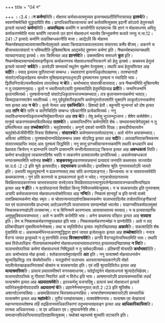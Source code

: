 +++
title = "04 न"

+++
।।3.4।।**न कर्मणा**मिति। मोक्षस्य कर्मसाध्यत्वमुच्यत
इत्यन्यथाप्रतीतिनिरासायाह **इतश्चे**ति। स्ववर्णाश्रमोचिते युद्धादाविति
शेषः। प्रागाधिकारिकत्वात्त्वया कर्म कर्तव्यमित्युक्तम् इदानीं कोऽपरो
हेतुरुच्यते इत्यतो व्याचष्टे **कर्मणा**मिति। **अयमभिप्रायः** कर्माणि न
कार्याणीति वदन्प्रष्टव्यः किं ज्ञानं न मोक्षसाधनम् अपितु कर्माकरणमेवेति
मत्वा कर्माणि त्यज्यन्ते उत ज्ञानं मोक्षसाधनं भवत्येव किन्तुकर्मणा
बध्यते जन्तुः म.भा.12।241।7 इत्यादेः कर्माणि तत्प्रतिबन्धकानीति मत्वा।
आद्येऽपि किं मोक्षस्य नैष्कर्म्यशब्दवाच्यत्वमात्रमाश्रित्येदमुच्यते अथवा
क्रियाकारकफलरूपस्य संसारस्य कर्मैव बीजम्। अकरणे च बीजाभावात्संसारो न
भविष्यतीति युक्तिमाश्रित्य आद्यस्येदं दूषणम्न कर्मणां इति।
नैष्कर्म्यशब्दस्यान्यथापि व्याख्यानान्नाद्य इत्यर्थः। ततः किमित्यत आह
**ज्ञानमेवे**ति। उक्तमाक्षिप्य समाधत्ते **कुत** इति।
नैष्कर्म्यशब्दस्यान्यार्थतामङ्गीकृत्य कर्माकरणस्य मोक्षसाधनत्वनिराकरणे
को हेतुः इत्यर्थः। कथमस्य हेतुत्वं इत्यतो व्याचष्टे **सर्वदे**ति।
प्रलयेऽपि सम्भवार्थं स्थूलेन सूक्ष्मेण वेत्युक्तम्। तथापि कथं
हेतुत्वमित्यत आह **यदी**ति। स्यात् इत्यस्य पूर्वोत्तराभ्यां
सम्बन्धः। स्थावराणां इत्यनधिकृतोपलक्षणम्। ततश्चानादौ संसारेऽनधिकृतदेहस्य
सम्भवेन मुक्तिप्रसङ्गादधुनाऽपि दृश्यमानस्य पुरुषत्वं न स्यादिति भावः।
द्वितीयनिरासेऽप्यस्यैवार्थस्य तात्पर्यमाह **न चे**ति। कर्माभावात्
संसारबीजाभावात्। अत्र नैष्कर्म्यमिति मुक्तिनामैव न तु परप्रमाणानुवादः।
कुतो न भवतीत्यतोऽत्रापि पुरुषत्वादिति हेतुमभिप्रेत्याह **प्रती**ति।
जन्मनिजन्मनि कृतानामित्यर्थः। पुरुषत्वेनानादौ
संसारेऽधिकृतानन्तजन्मसम्भवात्। तत्र कृतानामनन्तकर्मणां भावात्।
किमद्याकरणमात्रेण भवतीत्यर्थः। ननु पूर्वपूर्वशरीरकृतानि
कर्माण्युत्तरोत्तरशरीरे भुक्तानि तत्कुतोऽनन्तकर्मणां भाव इत्यत आह **न
चे**ति। कुतो नेत्यत आह **एकस्मिन्नि**ति। हिशब्दो हेतौ। बहून्यपि
भुज्यन्तां को दोष इत्यत आह **तानि चे**ति तानि च कानिचिदिति सम्बन्धः
एकैकानीति प्रत्येकमित्यर्थः। ननु तथाविधान्यप्यनधिकृतजन्मभिर्मुक्तानीत्यत
आह **तत्र चे**ति। तेषु कर्मसु भुञ्जन्भुञ्जानः। शेषेण कर्मशेषेण। मानुष्ये
चाकरणमसम्भावितमित्याह **ततश्चे**ति। असमाप्तिर्भोगेन कर्मणामिति शेषः।
सम्भावनामात्रेणेदमुक्तं न तु प्रमितमित्यत आह **तच्चोक्त**मिति।
चतुर्दशवर्षात्। अनूनो दशको यस्येति विग्रहः। ह्रस्वदीर्घव्यत्ययेन
चतुर्दशोर्ध्वजीवीनीति स्त्रिया विशेषणम्। **संसारश्चे**ति
कर्मणामनन्तत्वोपपादनम्। अतो भोगेन क्षयासम्भवात्। अवित्वा अविदित्वा।
पुरुषशब्देनानादिदेहसम्बन्ध उक्तः सोऽसिद्ध इत्यत आह **यदी**ति।
अतत्प्राप्तिराकस्मिकस्य संसारस्याप्राप्तिः स्यात् अतः पुरुषत्वं
सिद्धमिति। ननु सन्तु प्राग्भवीयान्यनन्तकर्माणि तथापि बन्धकानि कथं
प्रेक्षावता क्रियेरन् न ह्यनन्तानि पापानि प्राक्तनानि सन्तीत्येतावताऽद्य
क्रियन्त इत्यत आह **अबन्धकत्वं** त्विति। कर्मणां बन्धाहेतुत्वं
त्वकामनादिनैव भवति न त्वकरणेन प्रत्यवायस्यैव प्राप्तेरित्यर्थः।
अकामेनाबन्धकत्वं भगवत्सम्मतमिति भावेनाह **तच्चे**ति।
**शङ्करस्तु**अकरणमसन्नसन्तं प्रत्यवायं जनयति कथमसतः सज्जायेत छा.उ.6।2।2
इति श्रुतेः इत्यवादीत्। **तद्भास्करः** प्रत्यषेधीत्। द्रव्यविषया श्रुतिः
गुणस्त्वसतोऽपि जायते इति। उभावपि स्थूलदृश्वानौ न ह्यकरणमसत् तथा सति
करणप्रसङ्गात्। किन्त्वभावः स च भाववत्तत्त्वमेवेति कथमकारणम्। गुणं प्रति
कारणत्वे च द्रव्यकारणत्वं कुतो न भवेत्। ननुचात्रोपादानत्वस्य
विवक्षितत्वादकारणस्य चाभावरूपतया सत्त्वेऽप्यत्र
विवक्षितापादनत्वानुपपत्तेर्नप्रत्यवायजनकत्वमित्यभिप्राय इत्यत आह **न
ही**ति। न ह्यत्रोपादानत्वं विवक्षितं किन्तु निमित्तत्वमेवेत्युक्तम्। न च
सन्न्यसनादेव इति पुनरुक्तम् अत्रापि कर्मसन्न्यसनस्य
मोक्षसाधनत्वोक्तेरित्यत आह **नन्वि**ति। निष्कामं ज्ञानपूर्वं च इति मानवे
वाक्ये तावन्निष्कामकर्मणा मोक्षः स्मृतः। स
चोपपत्त्यन्तरादर्शनान्निष्कामकर्मणः फलाभावादित्येव
तत्रोपपत्तिरङ्गीकार्या यत एवं फलाभावस्यैव प्राधान्यम् अतोऽकरणेऽपि
फलाभावस्य साम्यान्मोक्षो भवत्येव। यत्प्राग्भवीयकर्मफलमुक्तं
निष्कामकरणपक्षेऽपि तत्समानम्। न च विनिगमने कारणाभावः आयासाभावस्य
सत्त्वात्। न च प्रत्यवायप्राप्तिः अमुमुक्षुविषयत्वसम्भवात्। अतो न
कर्माणि करोमीति भावः। अनेन कथमस्य परिहारः इत्यत आह **सन्न्यास** इति। तेन
च निष्कामकर्मकरणमुपलक्ष्यत इति भावः। निष्कामकर्मकरणान्मोक्षं न
प्राप्नोतीति। अतो न तत् प्रतिबन्दीग्रहणं युक्तमित्यनेनोक्तम्। तथा च
स्मृतिविरोध इत्यतः स्मृतेरभिप्रायमाह **अकामे**ति। सकाशादिति शेषः
पुंसामिति वा। अकामकर्मभिरन्तःकरणशुद्धिद्वारा ज्ञानं जायत इत्येतत्कुतः
इत्यत आह **तच्चोक्त**मिति। नन्वत्र वैराग्यं जायत इत्युच्यते न तु
ज्ञानमिति तत्राह **विरक्तानामेवे**ति। प्रागपि वैराग्यद्वारेत्यभिमतमिति
भावः। तथापि कथं विरोधपरिहारः गीतायामकामकर्मणां मोक्षसाधनत्वाभावावधारणात्
इत्यतस्तदभिप्रायमाह **न त्वि**ति। फलाभावोपपत्तिकं कर्मणां मोक्षसाधनत्वं
निषिद्ध्यते न तु सर्वथाऽपीत्यर्थः। प्रतिबन्दीं मोचयति **कर्माभावा**दिति।
अतः कर्माभावान्न मोक्ष इत्यर्थः। श्लोकतात्पर्यमुपसंहरति **अत** इति। ननु
यत्याश्रमो मोक्षसाधनत्वेन श्रुत्यादिप्रसिद्धः तत्र चेयमेवोपपत्तिः।
यत्तद्धर्माणां फलाभावः अतस्तत्साम्यादकरणेऽपि मोक्षो
भवतीत्येतच्छङ्कानिरासार्थं चोक्तंन च सन्न्यसनादेव इति। एवं तर्हि
श्रुत्यादिविरोध इत्यत आह **यत्याश्रमस्त्वि**ति। प्रायत्यं
प्रयतत्वमीश्वरे मनस्समाधानम्। यतेर्द्वारद्वयेन मोक्षसाधनत्वं
श्रुत्यादेरभिप्रेतम्। फलाभावोपपत्तिकं तु गीतायां निवारितं अतो न विरोध
इति भावः। आश्रमान्तरेऽपि प्रायत्यसम्भवात्किं तदर्थं यत्याश्रमेण इत्यत आह
**अप्रयतत्वमेवे**ति। इतरकर्मसु यजनादिषु। प्रायत्यं कथं मोक्षसाधनं इत्यतो
व्यतिरेकमुखेनोपपादयति **अप्रयतानां चे**ति। प्रज्ञानेनैनमाप्नुयात्
कठो.2।23 इति श्रुतिशेषः। अशान्तोऽभगवन्निष्ठः। असमाहितस्तत्र
चित्तसमाधानरहितः। भगवत्तोषणस्याश्रमान्तरेऽपि सम्भवात्किं यत्याश्रमेण
इत्यत आह **महांश्चे**ति। तुरीयं परमहंसाख्यम्। वाक्यशेषेणान्वयः।
यत्याश्रम एव चेत्प्रायत्यं महान्भगवतस्तोषश्च तर्हि
तद्रहितानामाधिकारिकाणां तदुभयाभावप्रसङ्ग इत्यत आह **आधिकारिकास्त्वि**ति।
तत्स्था अधिकारस्थाः। स एव अधिकार एव। तुष्यत्यनेनेति तोषः।
समासान्तविधेरनित्यत्वादादिराज्ञामित्युक्तम्। यथोक्तं महाभाष्ये शुच्यांपि
तटाकानि इति।

